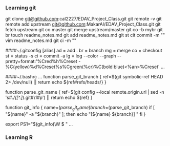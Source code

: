 
### Learning git

git clone git@github.com:cal2227/EDAV_Project_Class.git
git remote -v
git remote add upstream git@github.com:MakarAl/EDAV_Project_Class.git
git fetch upstream
git co master
git merge upstream/master
git co -b mybr 
git br
touch readme_notes.md
git add readme_notes.md
git st
cit commit -m ""
vim readme_notes.md
git ci -m ""

####~/.gitconfig
[alias]
  ad = add .
  br = branch
  mg = merge
  co = checkout
  st = status -s
  ci = commit -a
  lg = log --color --graph --pretty=format:'%Cred%h%Creset - %C(yellow)%d%Creset%s%Cgreen(%cr)%C(bold blue)<%an>%Creset'
...

####~/.bashrc
...
function parse_git_branch {
      ref=$(git symbolic-ref HEAD 2> /dev/null) || return
      echo ${ref#refs/heads/}
}

function parse_git_name {
      ref=$(git config --local remote.origin.url | sed -n 's#.*/\([^.]*\)\.git#\1#p') || return
      echo ${ref}
}

function git_info {
    name=$(parse_git_name)
    branch=$(parse_git_branch)
    if [ "${name}" -a "${branch}" ]; then
      echo "[${name} ${branch}] "
    fi
}

export PS1="\$(git_info)\W $ "
...

### Learning R
